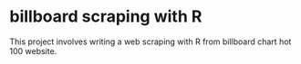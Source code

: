 # billboard scraping with R

This project involves writing a web scraping with R from billboard chart hot 100 website.
